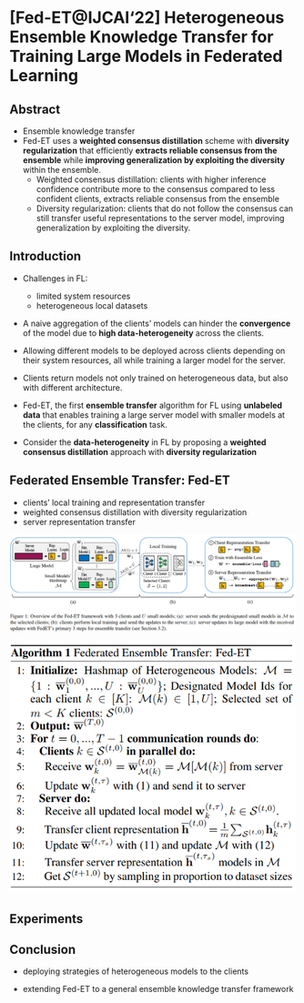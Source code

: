 # [Fed-ET@IJCAI‘22] Heterogeneous Ensemble Knowledge Transfer for Training Large Models in Federated Learning

## Abstract

- Ensemble knowledge transfer
- Fed-ET uses a **weighted consensus distillation** scheme with **diversity regularization** that efficiently **extracts reliable consensus from the ensemble** while **improving generalization by exploiting the diversity** within the ensemble.
  - Weighted consensus distillation: clients with higher inference confidence contribute more to the consensus compared to less confident
    clients, extracts reliable consensus from the ensemble
  - Diversity regularization: clients that do not follow the consensus can still transfer useful representations to the server model, improving generalization by exploiting the diversity.



## Introduction

- Challenges in FL:
  - limited system resources
  - heterogeneous local datasets

- A naive aggregation of the clients’ models can hinder the **convergence** of the model due to **high data-heterogeneity** across the clients.
- Allowing different models to be deployed across clients depending on their system resources, all while training a larger model for the server.
- Clients return models not only trained on heterogeneous data, but also with different architecture.
- Fed-ET, the first **ensemble transfer** algorithm for FL using **unlabeled data** that enables training a large server model with smaller models at the clients, for any **classification** task.
- Consider the **data-heterogeneity** in FL by proposing a **weighted consensus distillation** approach with **diversity regularization**  



## Federated Ensemble Transfer: Fed-ET

- clients’ local training and representation transfer
- weighted consensus distillation with diversity regularization
- server representation transfer

![image-20221026221708534](https://raw.githubusercontent.com/ailianligit/ailianligit.github.io/main/images/202212/20221208_1670498457.png)

![image-20221026221948950](https://raw.githubusercontent.com/ailianligit/ailianligit.github.io/main/images/202212/20221208_1670498546.png)



## Experiments



## Conclusion

- deploying strategies of heterogeneous models to the clients

- extending Fed-ET to a general ensemble knowledge transfer framework